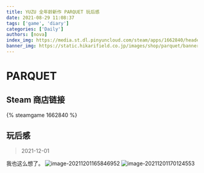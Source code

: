 ```yaml
---
title: YUZU 全年龄新作 PARQUET 玩后感
date: 2021-08-29 11:08:37
tags: ['game', 'diary']
categories: ['Daily']
authors: [nova]
index_img: https://media.st.dl.pinyuncloud.com/steam/apps/1662840/header.jpg
banner_img: https://static.hikarifield.co.jp/images/shop/parquet/banner2.jpg
---
```

# PARQUET 

## Steam 商店链接
{% steamgame 1662840 %}

## 玩后感
> 2021-12-01

我也这么想了。
![image-20211201165846952](https://cdn.novanoir.moe/img/image-20211201165846952.png)
![image-20211201170124553](https://cdn.novanoir.moe/img/image-20211201170124553.png)